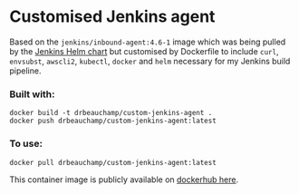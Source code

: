 # Customised Jenkins agent

Based on the `jenkins/inbound-agent:4.6-1` image which was being pulled by the [Jenkins Helm chart](https://github.com/jenkinsci/helm-charts/tree/main/charts/jenkins) but customised by Dockerfile to include `curl`, `envsubst`, `awscli2`, `kubectl`, `docker` and `helm` necessary for my Jenkins build pipeline.

### Built with:
```
docker build -t drbeauchamp/custom-jenkins-agent .
docker push drbeauchamp/custom-jenkins-agent:latest
```

### To use:
```
docker pull drbeauchamp/custom-jenkins-agent:latest
```

This container image is publicly available on [dockerhub here](https://hub.docker.com/repository/docker/drbeauchamp/custom-jenkins-agent).
